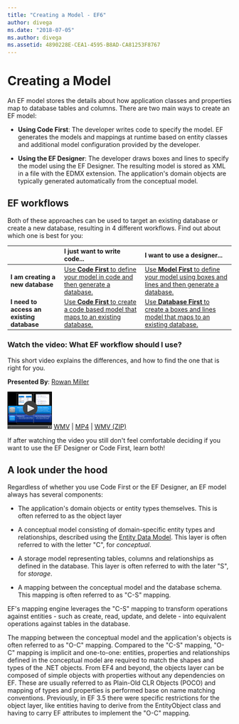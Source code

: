 ```yaml
---
title: "Creating a Model - EF6"
author: divega
ms.date: "2018-07-05"
ms.author: divega
ms.assetid: 4890228E-CEA1-4595-B8AD-CA81253F8767
---
```

# Creating a Model

An EF model stores the details about how application classes and properties map to database tables and columns. There are two main ways to create an EF model:

- **Using Code First**: The developer writes code to specify the model. EF generates the models and mappings at runtime based on entity classes and additional model configuration provided by the developer.

- **Using the EF Designer**: The developer draws boxes and lines to specify the model using the EF Designer. The resulting model is stored as XML in a file with the EDMX extension. The application's domain objects are typically generated automatically from the conceptual model.

## EF workflows

Both of these approaches can be used to target an existing database or create a new database, resulting in 4 different workflows.
Find out about which one is best for you:  

|                                           | I just want to write code...                                                                                                                   | I want to use a designer...                                                                                                                        |
|:------------------------------------------|:-----------------------------------------------------------------------------------------------------------------------------------------------|:---------------------------------------------------------------------------------------------------------------------------------------------------|
| **I am creating a new database**          | [Use **Code First** to define your model in code and then generate a database.](~/ef6/modeling/code-first/workflows/new-database.md)           | [Use **Model First** to define your model using boxes and lines and then generate a database.](~/ef6/modeling/designer/workflows/model-first.md)   |
| **I need to access an existing database** | [Use **Code First** to create a code based model that maps to an existing database.](~/ef6/modeling/code-first/workflows/existing-database.md) | [Use **Database First** to create a boxes and lines model that maps to an existing database.](~/ef6/modeling/designer/workflows/database-first.md) |

### Watch the video: What EF workflow should I use?

This short video explains the differences, and how to find the one that is right for you.

**Presented By**: [Rowan Miller](http://romiller.com/)

![WhichWorkflow_Thumb](../media/whichworkflow-thumb.png)
 [WMV](http://download.microsoft.com/download/8/F/8/8F81F4CD-3678-4229-8D79-0C63FFA3C595/HDI_ITPro_Technet_winvideo_ChoseYourWorkflow.wmv) | [MP4](http://download.microsoft.com/download/8/F/8/8F81F4CD-3678-4229-8D79-0C63FFA3C595/HDI_ITPro_Technet_mp4video_ChoseYourWorkflow.m4v) | [WMV (ZIP)](http://download.microsoft.com/download/8/F/8/8F81F4CD-3678-4229-8D79-0C63FFA3C595/HDI_ITPro_Technet_winvideo_ChoseYourWorkflow.zip)

If after watching the video you still don't feel comfortable deciding if you want to use the EF Designer or Code First, learn both!

## A look under the hood

Regardless of whether you use Code First or the EF Designer, an EF model always has several components:

- The application's domain objects or entity types themselves. This is often referred to as the object layer

- A conceptual model consisting of domain-specific entity types and relationships, described using the [Entity Data Model](~/ef6/resources/glossary.md#entity-data-model). This layer is often referred to with the letter "C", for _conceptual_.

- A storage model representing tables, columns and relationships as defined in the database. This layer is often referred to with the later "S", for _storage_.  

- A mapping between the conceptual model and the database schema. This mapping is often referred to as "C-S" mapping.

EF's mapping engine leverages the "C-S" mapping to transform operations against entities - such as create, read, update, and delete - into equivalent operations against tables in the database.

The mapping between the conceptual model and the application's objects is often referred to as "O-C" mapping. Compared to the "C-S" mapping, "O-C" mapping is implicit and one-to-one: entities, properties and relationships defined in the conceptual model are required to match the shapes and types of the .NET objects. From EF4 and beyond, the objects layer can be composed of simple objects with properties without any dependencies on EF. These are usually referred to as Plain-Old CLR Objects (POCO) and mapping of types and properties is performed base on name matching conventions. Previously, in EF 3.5 there were specific restrictions for the object layer, like entities having to derive from the EntityObject class and having to carry EF attributes to implement the "O-C" mapping.
